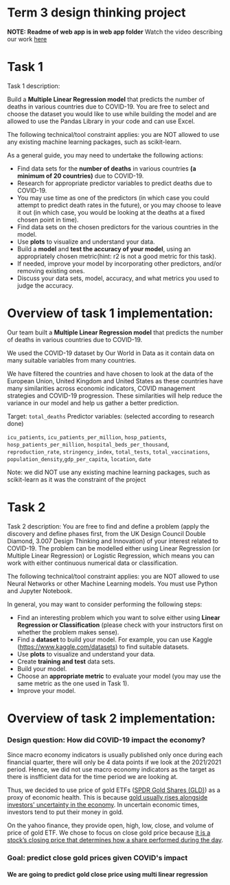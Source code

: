 # Term 3 design thinking project
**NOTE: Readme of web app is in web app folder**
Watch the video describing our work [here](https://youtu.be/EXGVJrGnt-k) 

# Task 1
Task 1 description:

Build a **Multiple Linear Regression model** that predicts the number of deaths in various countries due to COVID-19. You are free to select and choose the dataset you would like to use while building the model and are allowed to use the Pandas Library in your code and can use Excel.

The following technical/tool constraint applies: you are NOT allowed to use any existing machine learning packages, such as scikit-learn.

As a general guide, you may need to undertake the following actions:
- Find data sets for the **number of deaths** in various countries **(a minimum of 20 countries)** due to COVID-19.
- Research for appropriate predictor variables to predict deaths due to COVID-19.
- You may use time as one of the predictors (in which case you could attempt to predict death rates in the future), or you may choose to leave it out (in which case, you would be looking at the deaths at a fixed chosen point in time).
- Find data sets on the chosen predictors for the various countries in the model.
- Use **plots** to visualize and understand your data.
- Build a **model** and **test the accuracy of your model**, using an appropriately chosen metric(hint: r2 is not a good metric for this task).
- If needed, improve your model by incorporating other predictors, and/or removing existing ones.
- Discuss your data sets, model, accuracy, and what metrics you used to judge the accuracy.

# Overview of task 1 implementation:

Our team built a **Multiple Linear Regression model** that predicts the number of deaths in various countries due to COVID-19. 

We used the COVID-19 dataset by Our World in Data as it contain data on many suitable variables from many countries. 

We have filtered the countries and have chosen to look at the data of the European Union, United Kingdom and United States as these countries have many similarities across economic indicators, COVID management strategies and COVID-19 progression. These similarities will help reduce the variance in our model and help us gather a better prediction. 

Target: `total_deaths`
Predictor variables: (selected according to research done) 

`icu_patients`, `icu_patients_per_million`, `hosp_patients`, `hosp_patients_per_million`, `hospital_beds_per_thousand`, `reproduction_rate`, `stringency_index`, `total_tests`, `total_vaccinations`, `population_density`,`gdp_per_capita`, `location`, `date`

Note: we did NOT use any existing machine learning packages, such as scikit-learn as it was the constraint of the project

# Task 2

Task 2 description: 
You are free to find and define a problem (apply the discovery and define phases first, from the UK Design Council Double Diamond, 3.007 Design Thinking and Innovation) of your interest related to COVID-19. The problem can be modelled either using Linear Regression (or Multiple Linear Regression) or Logistic Regression, which means you can work with either continuous numerical data or classification.

The following technical/tool constraint applies: you are NOT allowed to use Neural Networks or other Machine Learning models. You must use Python and Jupyter Notebook.

In general, you may want to consider performing the following steps:
- Find an interesting problem which you want to solve either using **Linear Regression or Classification** (please check with your instructors first on whether the problem makes sense).
- Find a **dataset** to build your model. For example, you can use Kaggle (https://www.kaggle.com/datasets) to find suitable datasets.
- Use **plots** to visualize and understand your data.
- Create **training and test** data sets.
- Build your model.
- Choose an **appropriate metric** to evaluate your model (you may use the same metric as the one used in Task 1).
- Improve your model.

# Overview of task 2 implementation:

### Design question: How did COVID-19 impact the economy?

Since macro economy indicators is usually published only once during each financial quarter, there will only be 4 data points if we look at the 2021/2021 period. Hence, we did not use macro economy indicators as the target as there is insfficient data for the time period we are looking at.

Thus, we decided to use price of gold ETFs ([SPDR Gold Shares (GLD)](https://finance.yahoo.com/quote/GLD/history?p=GLD)) as a proxy of economic health. This is because [gold usually rises alongside investors' uncertainty in the economy](https://www.npr.org/sections/coronavirus-live-updates/2020/07/27/895975866/economic-uncertainty-drives-gold-price-to-a-record-high). In uncertain economic times, investors tend to put their money in gold.

On the yahoo finance, they provide open, high, low, close, and volume of price of gold ETF. We chose to focus on close gold price because [it is a stock’s closing price that determines how a share performed during the day](https://analyzingalpha.com/open-high-low-close-stocks). 

### Goal: predict close gold prices given COVID's impact

#### We are going to predict gold close price using **multi linear regression**
